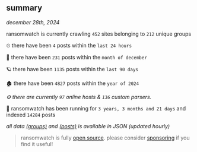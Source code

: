 
## summary
_december 28th, 2024_

ransomwatch is currently crawling `452` sites belonging to `212` unique groups

⏲ there have been `4` posts within the `last 24 hours`

🦈 there have been `231` posts within the `month of december`

🪐 there have been `1135` posts within the `last 90 days`

🏚 there have been `4827` posts within the `year of 2024`

_⚙️ there are currently `97` online hosts & `136` custom parsers._

🦕 ransomwatch has been running for `3 years, 3 months and 21 days` and indexed `14284` posts

_all data  [(groups)](http://ransomwhat.telemetry.ltd/groups) and [(posts)](http://ransomwhat.telemetry.ltd/posts) is available in JSON (updated hourly)_

> ransomwatch is fully [open source](https://github.com/joshhighet/ransomwatch#ransomwatch--). please consider [sponsoring](https://github.com/sponsors/joshhighet) if you find it useful!
